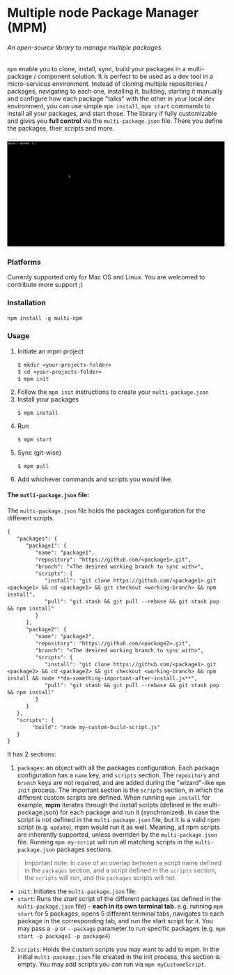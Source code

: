 # **M**ultiple node **P**ackage **M**anager (MPM)

###### An open-source library to manage multiple packages.
`mpm` enable you to clone, install, sync, build your packages in a multi-package / component solution.
It is perfect to be used as a dev tool in a micro-services environment. 
Instead of cloning multiple repositories / packages, navigating to each one, installing it, building,
starting it manually and configure how each package "talks" with the other in your local dev environment,
you can use simple `mpm install`, `mpm start` commands to install all your packages, and start those.
The library if fully customizable and gives you **full control** via the `multi-package.json` file. 
There you define the packages, their scripts and more. 

![mpm in action](assets/mpm.gif)

### Platforms
Currenly supported only for Mac OS and Linux. You are welcomed to contribute more support ;)

### Installation

`npm install -g multi-npm`

### Usage

1. Initiate an mpm project
    ```
    $ mkdir <your-projects-folder>
    $ cd <your-projects-folder>
    $ mpm init
    ```
2. Follow the `mpm init` instructions to create your `multi-package.json`
3. Install your packages
    ```
    $ mpm install
    ```
4. Run
    ```
    $ mpm start
    ```
5. Sync (git-wise)
    ```
    $ mpm pull
    ```
6. Add whichever commands and scripts you would like.

#### The `mutli-package.json` file:
The `multi-package.json` file holds the packages configuration for the different scripts.

```
{
   "packages": {
      "package1": {
         "name": "package1",
         "repository": "https://github.com/<package1>.git",
         "branch": "<The desired working branch to sync with>",
         "scripts": {
            "install": "git clone https://github.com/<package1>.git <package1> && cd <package1> && git checkout <working-branch> && npm install",
            "pull": "git stash && git pull --rebase && git stash pop && npm install"
         }
      },
      "package2": {
         "name": "package2",
         "repository": "https://github.com/<package2>.git",
         "branch": "<The desired working branch to sync with>",
         "scripts": {
            "install": "git clone https://github.com/<package1>.git <package2> && cd <package2> && git checkout <working-branch> && npm install && node **do-something-important-after-install.js**",
            "pull": "git stash && git pull --rebase && git stash pop && npm install"
         }
      }
   },
   "scripts": {
        "build": "node my-custom-build-script.js"
   }
}
```
 
It has 2 sections:
1. `packages`: an object with all the packages configuration. 
Each package configuration has a `name` key, and `scripts` section. 
The `repository` and `branch` keys are not required, and are added during the "wizard"-like `mpm init` process.
The important section is the `scripts` section, in which the different custom scripts are defined.
When running `mpm install` for example, **mpm** iterates through the *install* scripts (defined in the multi-package.json) for each package and run it (synchronized).
In case the script is not defined in the `multi-package.json` file, but it is a valid npm script (e.g. `update`), mpm would run it as well. 
Meaning, all npm scripts are inherently supported, unless overriden by the `multi-package.json` file.
Running `mpm my-script` will run all matching scripts in the `multi-package.json` packages sections.
> Important note: In case of an overlap between a script name defined in the `packages` section, and a script defined in the `scripts` section, the `scripts` will run, and the `packages` scripts will not.   
* `init`: Initiates the `multi-package.json` file.
* `start`: Runs the *start* script of the different packages (as defined in the `multi-package.json` file) - **each in its own terminal tab**.
e.g. running `mpm start` for 5 packages, opens 5 different terminal tabs, navigates to each package in the corresponding tab, and run the start script for it. You may pass a `-p` or `--package` parameter to run specific packages (e.g. `mpm start -p package1 -p package4`)  
2. `scripts`: Holds the custom scripts you may want to add to mpm. 
In the initial `multi-package.json` file created in the init process, this section is empty.
You may add scripts you can run via `mpm myCustomeScript`. 